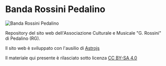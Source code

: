 # Banda Rossini Pedalino
![Banda Rossini Pedalino](/public/favicon.ico)

Repository del sito web dell'Associazione Culturale e Musicale "G. Rossini" di Pedalino (RG).

Il sito web è sviluppato con l'ausilio di [Astrojs](https://astro.build/)

Il materiale qui presente è rilasciato sotto licenza [CC BY-SA 4.0](https://creativecommons.org/licenses/by-sa/4.0/legalcode.it)